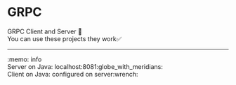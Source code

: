 # GRPC
GRPC Client and Server :construction:
<br>
You can use these projects they work:white_check_mark:
<hr>
:memo: info
<br>
Server on Java: localhost:8081:globe_with_meridians: <br>
Client on Java: configured on server:wrench: 
